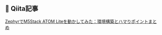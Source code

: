## 📘 Qiita記事

[ZephyrでM5Stack ATOM Liteを動かしてみた：環境構築とハマりポイントまとめ](https://qiita.com/tamegai-m/items/581dfbb6c5131f28d8ae)


<!--
**tamegai-m/tamegai-m** is a ✨ _special_ ✨ repository because its `README.md` (this file) appears on your GitHub profile.

Here are some ideas to get you started:

- 🔭 I’m currently working on ...
- 🌱 I’m currently learning ...
- 👯 I’m looking to collaborate on ...
- 🤔 I’m looking for help with ...
- 💬 Ask me about ...
- 📫 How to reach me: ...
- 😄 Pronouns: ...
- ⚡ Fun fact: ...
-->
